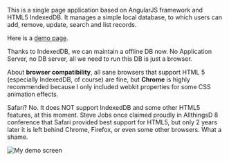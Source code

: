 This is a single page application based on AngularJS framework and HTML5 IndexedDB. It manages a simple local database, to which users can add, remove, update, search and list records.

Here is a <a href="https://coderlmn.github.io/offlineDB/">demo page</a>.

Thanks to IndexedDB, we can maintain a offline DB now. No Application Server, no DB server, all we need to run this DB is just a browser. 

About <strong>browser compatibility</strong>, all sane browsers that support HTML 5 (especially IndexedDB, of course) are fine, but <strong>Chrome</strong> is highly recommended because I only included webkit properties for some CSS animation effects. 

Safari? No. It does NOT support IndexedDB and some other HTML5 features, at this moment. Steve Jobs once claimed proudly in AllthingsD 8 conference that Safari provided best support for HTML5, but only 2 years later it is left behind Chrome, Firefox, or even some other browsers. What a shame.



<img src="http://ww2.sinaimg.cn/large/8063ac81jw1e9ixdrwkrbj20ye1ijama.jpg" title="My demo screen">

